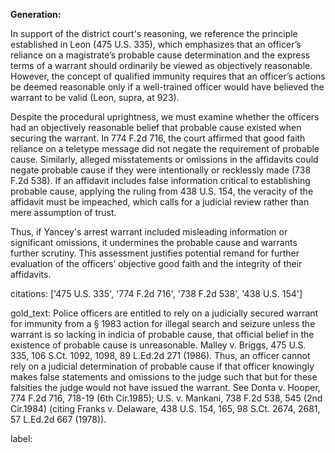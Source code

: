 **Generation:**

In support of the district court's reasoning, we reference the principle established in Leon (475 U.S. 335), which emphasizes that an officer’s reliance on a magistrate’s probable cause determination and the express terms of a warrant should ordinarily be viewed as objectively reasonable. However, the concept of qualified immunity requires that an officer’s actions be deemed reasonable only if a well-trained officer would have believed the warrant to be valid (Leon, supra, at 923).

Despite the procedural uprightness, we must examine whether the officers had an objectively reasonable belief that probable cause existed when securing the warrant. In 774 F.2d 716, the court affirmed that good faith reliance on a teletype message did not negate the requirement of probable cause. Similarly, alleged misstatements or omissions in the affidavits could negate probable cause if they were intentionally or recklessly made (738 F.2d 538). If an affidavit includes false information critical to establishing probable cause, applying the ruling from 438 U.S. 154, the veracity of the affidavit must be impeached, which calls for a judicial review rather than mere assumption of trust.

Thus, if Yancey's arrest warrant included misleading information or significant omissions, it undermines the probable cause and warrants further scrutiny. This assessment justifies potential remand for further evaluation of the officers’ objective good faith and the integrity of their affidavits.

citations: ['475 U.S. 335', '774 F.2d 716', '738 F.2d 538', '438 U.S. 154']

gold_text: Police officers are entitled to rely on a judicially secured warrant for immunity from a § 1983 action for illegal search and seizure unless the warrant is so lacking in indicia of probable cause, that official belief in the existence of probable cause is unreasonable. Malley v. Briggs, 475 U.S. 335, 106 S.Ct. 1092, 1098, 89 L.Ed.2d 271 (1986). Thus, an officer cannot rely on a judicial determination of probable cause if that officer knowingly makes false statements and omissions to the judge such that but for these falsities the judge would not have issued the warrant. See Donta v. Hooper, 774 F.2d 716, 718-19 (6th Cir.1985); U.S. v. Mankani, 738 F.2d 538, 545 (2nd Cir.1984) (citing Franks v. Delaware, 438 U.S. 154, 165, 98 S.Ct. 2674, 2681, 57 L.Ed.2d 667 (1978)).

label: 